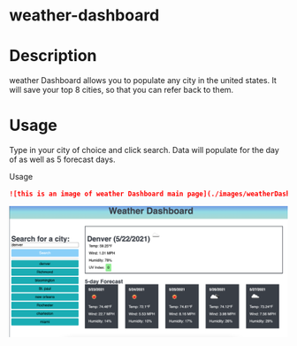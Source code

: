 # weather-dashboard

# Description 
weather Dashboard allows you to populate any city in the united states. It will save your top 8 cities, so that you can refer back to them. 

# Usage 
Type in your city of choice and click search. Data will populate for the day of as well as 5 forecast days. 


Usage
```md
![this is an image of weather Dashboard main page](./images/weatherDashboard.png)
```
<img src='https://github.com/norgard7/weather-dashboard/blob/main/images/weatherDashboard.png'>

